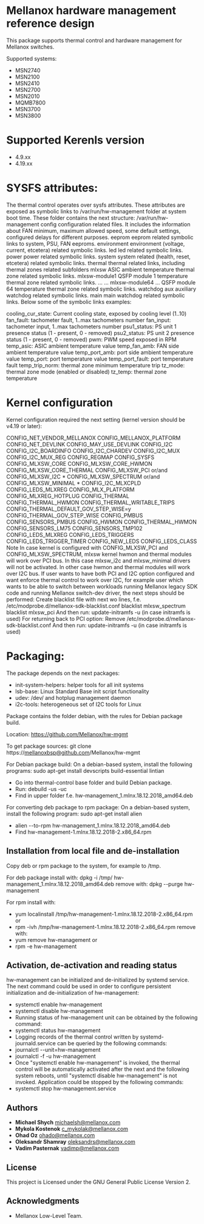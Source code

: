 # Mellanox hardware management reference design

This package supports thermal control and hardware management for Mellanox
switches.

Supported systems:

- MSN2740
- MSN2100
- MSN2410
- MSN2700
- MSN2010
- MQMB7800
- MSN3700
- MSN3800

# Supported Kerenls version 

- 4.9.xx
- 4.19.xx

# SYSFS attributes:
The thermal control operates over sysfs attributes. These attributes are exposed as symbolic links to /var/run/hw-management folder at system boot time. These folder contains the next structure: /var/run/hw-management config configuration related files. It includes the information about FAN minimum, maximum allowed speed, some default settings, configured delays for different purposes. eeprom eeprom related symbolic links to system, PSU, FAN eeproms. environment environment (voltage, current, etcetera) related symbolic links. led led related symbolic links. power power related symbolic links. system system related (health, reset, etcetera) related symbolic links. thermal thermal related links, including thermal zones related subfolders mlxsw ASIC ambient temperature thermal zone related symbolic links. mlxsw-module1 QSFP module 1 temperature thermal zone related symbolic links. ... ... mlxsw-module64 ... QSFP module 64 temperature thermal zone related symbolic links. watchdog aux auxiliary watchdog related symbolic links. main main watchdog related symbolic links.
Below some of the symbolic links examples:

cooling_cur_state: Current cooling state, exposed by cooling level (1..10)
fan_fault: tachometer fault, 1..max tachometers number
fan_input: tachometer input, 1..max tachometers number
psu1_status: PS unit 1 presence status (1 - present, 0 - removed)
psu2_status: PS unit 2 presence status (1 - present, 0 - removed)
pwm: PWM speed exposed in RPM
temp_asic: ASIC ambient temperature value
temp_fan_amb: FAN side ambient temperature value
temp_port_amb: port side ambient temperature value
temp_port: port temperature value
temp_port_fault: port temperature fault
temp_trip_norm: thermal zone minimum temperature trip
tz_mode: thermal zone mode (enabled or disabled)
tz_temp: thermal zone temperature

# Kernel configuration
Kernel configuration required the next setting (kernel version should be v4.19 or later):

CONFIG_NET_VENDOR_MELLANOX
CONFIG_MELLANOX_PLATFORM
CONFIG_NET_DEVLINK
CONFIG_MAY_USE_DEVLINK
CONFIG_I2C
CONFIG_I2C_BOARDINFO
CONFIG_I2C_CHARDEV
CONFIG_I2C_MUX
CONFIG_I2C_MUX_REG
CONFIG_REGMAP
CONFIG_SYSFS
CONFIG_MLXSW_CORE
CONFIG_MLXSW_CORE_HWMON
CONFIG_MLXSW_CORE_THERMAL
CONFIG_MLXSW_PCI or/and CONFIG_MLXSW_I2C *
CONFIG_MLXSW_SPECTRUM or/and CONFIG_MLXSW_MINIMAL *
CONFIG_I2C_MLXCPLD
CONFIG_LEDS_MLXREG
CONFIG_MLX_PLATFORM
CONFIG_MLXREG_HOTPLUG
CONFIG_THERMAL
CONFIG_THERMAL_HWMON
CONFIG_THERMAL_WRITABLE_TRIPS
CONFIG_THERMAL_DEFAULT_GOV_STEP_WISE=y
CONFIG_THERMAL_GOV_STEP_WISE
CONFIG_PMBUS
CONFIG_SENSORS_PMBUS
CONFIG_HWMON
CONFIG_THERMAL_HWMON
CONFIG_SENSORS_LM75
CONFIG_SENSORS_TMP102
CONFIG_LEDS_MLXREG
CONFIG_LEDS_TRIGGERS
CONFIG_LEDS_TRIGGER_TIMER
CONFIG_NEW_LEDS
CONFIG_LEDS_CLASS
Note In case kernel is configured with CONFIG_MLXSW_PCI and CONFIG_MLXSW_SPECTRUM, mlxsw kernel hwmon and thermal modules will work over PCI bus. In this case mlxsw_i2c and mlxsw_minimal drivers will not be activated. In other case hwmon and thermal modules will work over I2C bus. If user wants to have both PCI and I2C option configured and want enforce thermal control to work over I2C, for example user which wants to be able to switch between workloads running Mellanox legacy SDK code and running Mellanox switch-dev driver, the next steps should be performed:
Create blacklist file with next wo lines, f.e. /etc/modprobe.d/mellanox-sdk-blacklist.conf blacklist mlxsw_spectrum blacklist mlxsw_pci
And then run: update-initramfs -u (in case initramfs is used) For returning back to PCI option:
Remove /etc/modprobe.d/mellanox-sdk-blacklist.conf
And then run: update-initramfs -u (in case initramfs is used)


# Packaging:
The package depends on the next packages:
- init-system-helpers:	helper tools for all init systems
- lsb-base:		Linux Standard Base init script functionality
- udev:			/dev/ and hotplug management daemon
- i2c-tools:		heterogeneous set of I2C tools for Linux

Package contains the folder debian, with the rules for Debian package build.

Location:
https://github.com/Mellanox/hw-mgmt

To get package sources:
git clone https://mellanoxbsp@github.com/Mellanox/hw-mgmt

For Debian package build:
On a debian-based system, install the following programs:
sudo apt-get install devscripts build-essential lintian

- Go into thermal-control base folder and build Debian package.
- Run:
  debuild -us -uc
- Find in upper folder f.e. hw-management_1.mlnx.18.12.2018_amd64.deb

For converting deb package to rpm package:
On a debian-based system, install the following program:
sudo apt-get install alien

- alien --to-rpm hw-management_1.mlnx.18.12.2018_amd64.deb
- Find hw-management-1.mlnx.18.12.2018-2.x86_64.rpm

## Installation from local file and de-installation
Copy deb or rpm package to the system, for example to /tmp.

For deb package install with:
dpkg -i /tmp/ hw-management_1.mlnx.18.12.2018_amd64.deb
remove with:
dpkg --purge hw-management

For rpm install with:
- yum localinstall /tmp/hw-management-1.mlnx.18.12.2018-2.x86_64.rpm
  or
- rpm -ivh /tmp/hw-management-1.mlnx.18.12.2018-2.x86_64.rpm
  remove with:
- yum remove hw-management
  or
- rpm -e hw-management


## Activation, de-activation and reading status
hw-management can be initialized and de-initialized by systemd service.
The next command could be used in order to configure persistent initialization
and de-initialization of hw-management:
- systemctl enable hw-management
- systemctl disable hw-management
- Running status of hw-management unit can be obtained by the following
  command:
- systemctl status hw-management
- Logging records of the thermal control written by systemd-journald.service
  can be queried by the following commands:
- journalctl --unit=hw-management
- journalctl -f -u hw-management
- Once "systemctl enable hw-management" is invoked, the thermal control will
  be automatically activated after the next and the following system reboots,
  until "systemctl disable hw-management" is not invoked.
  Application could be stopped by the following commands:
- systemctl stop hw-management.service

## Authors

* **Michael Shych** <michaelsh@mellanox.com>
* **Mykola Kostenok** <c_mykolak@mellanox.com>
* **Ohad Oz** <ohado@mellanox.com>
* **Oleksandr Shamray** <oleksandrs@mellanox.com>
* **Vadim Pasternak** <vadimp@mellanox.com>

## License

This project is Licensed under the GNU General Public License Version 2.

## Acknowledgments

* Mellanox Low-Level Team.

